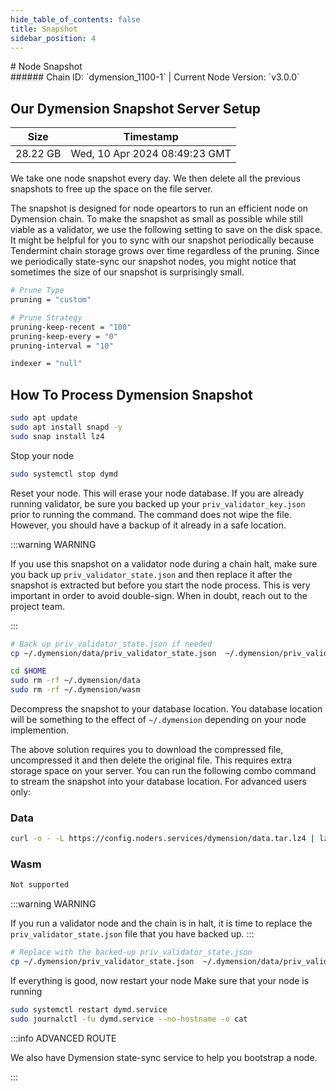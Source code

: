 ```yaml
---
hide_table_of_contents: false
title: Snapshot
sidebar_position: 4
---
```


<div class="h1-with-icon icon-dymension">
# Node Snapshot
</div>
###### Chain ID: `dymension_1100-1` | Current Node Version: `v3.0.0`

## Our Dymension Snapshot Server Setup

| Size   | Timestamp   |
|--------|-------------|
| 28.22 GB | Wed, 10 Apr 2024 08:49:23 GMT |


We take one node snapshot every day. We then delete all the previous snapshots to free up the space on the file server.

The snapshot is designed for node opeartors to run an efficient node on Dymension chain. To make the snapshot as small as possible while still viable as a validator, we use the following setting to save on the disk space. It might be helpful for you to sync with our snapshot periodically because Tendermint chain storage grows over time regardless of the pruning. Since we periodically state-sync our snapshot nodes, you might notice that sometimes the size of our snapshot is surprisingly small.

```bash title="app.toml"
# Prune Type
pruning = "custom"

# Prune Strategy
pruning-keep-recent = "100"
pruning-keep-every = "0"
pruning-interval = "10"
```

```bash title="config.toml"
indexer = "null"
```

## How To Process Dymension Snapshot
```bash
sudo apt update
sudo apt install snapd -y
sudo snap install lz4
```

Stop your node
```bash
sudo systemctl stop dymd
```
Reset your node. This will erase your node database. If you are already running validator, be sure you backed up your `priv_validator_key.json` prior to running the command. The command does not wipe the file. However, you should have a backup of it already in a safe location.

:::warning WARNING

If you use this snapshot on a validator node during a chain halt, make sure you back up `priv_validator_state.json` and then replace it after the snapshot is extracted but before you start the node process. This is very important in order to avoid double-sign. When in doubt, reach out to the project team.

:::

```bash
# Back up priv_validator_state.json if needed
cp ~/.dymension/data/priv_validator_state.json  ~/.dymension/priv_validator_state.json

cd $HOME
sudo rm -rf ~/.dymension/data
sudo rm -rf ~/.dymension/wasm
```

Decompress the snapshot to your database location. You database location will be something to the effect of `~/.dymension` depending on your node implemention.

The above solution requires you to download the compressed file, uncompressed it and then delete the original file. This requires extra storage space on your server. You can run the following combo command to stream the snapshot into your database location. For advanced users only:
### Data
```bash
curl -o - -L https://config.noders.services/dymension/data.tar.lz4 | lz4 -d | tar -x -C ~/.dymension
```
### Wasm
```bash
Not supported
```

:::warning WARNING

If you run a validator node and the chain is in halt, it is time to replace the `priv_validator_state.json` file that you have backed up.
:::

```bash
# Replace with the backed-up priv_validator_state.json
cp ~/.dymension/priv_validator_state.json  ~/.dymension/data/priv_validator_state.json
```

If everything is good, now restart your node
Make sure that your node is running

```bash
sudo systemctl restart dymd.service
sudo journalctl -fu dymd.service --no-hostname -o cat
```

:::info ADVANCED ROUTE

We also have Dymension state-sync service to help you bootstrap a node.

:::